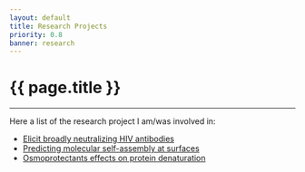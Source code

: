 ```yaml
---
layout: default
title: Research Projects
priority: 0.8
banner: research
---
```


{{ page.title }}
=====
---

Here a list of the research project I am/was involved in:

 - [Elicit broadly neutralizing HIV antibodies](hivbnabs.html)
 - [Predicting molecular self-assembly at surfaces](2dselfassembly.html)
 - [Osmoprotectants effects on protein denaturation](osmoprotectants.html)


